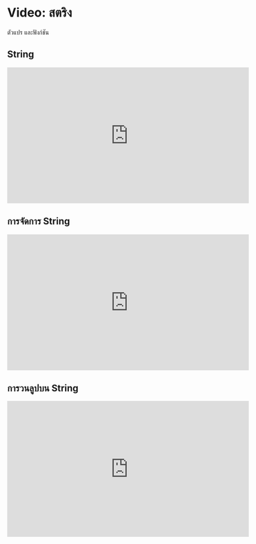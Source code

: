 # Video: สตริง
ตัวแปร และฟังก์ชัน


## String
<iframe width="560" height="315" src="https://www.youtube.com/embed/sq-xMspaxCs" title="YouTube video player" frameborder="0" allow="accelerometer; autoplay; clipboard-write; encrypted-media; gyroscope; picture-in-picture" allowfullscreen></iframe>

## การจัดการ String
<iframe width="560" height="315" src="https://www.youtube.com/embed/iieO3shM8lQ" title="YouTube video player" frameborder="0" allow="accelerometer; autoplay; clipboard-write; encrypted-media; gyroscope; picture-in-picture" allowfullscreen></iframe>

## การวนลูปบน String

<iframe width="560" height="315" src="https://www.youtube.com/embed/TM_YD3quk-c" title="YouTube video player" frameborder="0" allow="accelerometer; autoplay; clipboard-write; encrypted-media; gyroscope; picture-in-picture" allowfullscreen></iframe>

